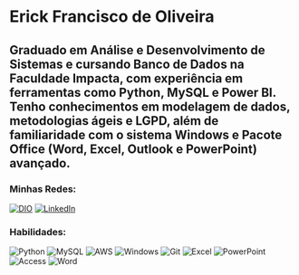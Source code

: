 # Erick Francisco de Oliveira

## Graduado em Análise e Desenvolvimento de Sistemas e cursando Banco de Dados na Faculdade Impacta, com experiência em ferramentas como Python, MySQL e Power BI. Tenho conhecimentos em modelagem de dados, metodologias ágeis e LGPD, além de familiaridade com o sistema Windows e Pacote Office (Word, Excel, Outlook e PowerPoint) avançado.

### Minhas Redes:

[![DIO](https://img.shields.io/badge/Perfil_DIO-ffffff?style=for-the-badge)](https://www.dio.me/users/erick_neris_25221/)
[![LinkedIn](https://img.shields.io/badge/LinkedIn-0077B5?style=for-the-badge&logo=linkedin&logoColor=white)](https://www.linkedin.com/in/erick-francisco-de-oliveira-477933203/)

### Habilidades:

![Python](https://img.shields.io/badge/python-3670A0?style=for-the-badge&logo=python&logoColor=ffdd54)
![MySQL](https://img.shields.io/badge/MySQL-00000F?style=for-the-badge&logo=mysql&logoColor=white)
![AWS](https://img.shields.io/badge/AWS-000.svg?style=for-the-badge&logo=amazon-aws&logoColor=white)
![Windows](https://img.shields.io/badge/Windows-000?style=for-the-badge&logo=windows&logoColor=2CA5E0)
![Git](https://img.shields.io/badge/GIT-E44C30?style=for-the-badge&logo=git&logoColor=white)
![Excel](https://img.shields.io/badge/Microsoft_Excel-217346?style=for-the-badge&logo=microsoft-excel&logoColor=white)
![PowerPoint](https://img.shields.io/badge/Microsoft_PowerPoint-B7472A?style=for-the-badge&logo=microsoft-powerpoint&logoColor=white)
![Access](https://img.shields.io/badge/Microsoft_Access-A4373A?style=for-the-badge&logo=microsoft-access&logoColor=white)
![Word](https://img.shields.io/badge/Microsoft_Word-2B579A?style=for-the-badge&logo=microsoft-word&logoColor=white)


